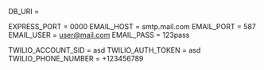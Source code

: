DB_URI = 

EXPRESS_PORT  = 0000
EMAIL_HOST = smtp.mail.com
EMAIL_PORT = 587
EMAIL_USER = user@mail.com
EMAIL_PASS = 123pass

TWILIO_ACCOUNT_SID = asd
TWILIO_AUTH_TOKEN = asd
TWILIO_PHONE_NUMBER = +123456789
